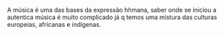 A música é uma das bases da expressão hhmana, saber onde se iniciou a autentica música é muito complicado já q temos uma mistura das culturas europeias, africanas e indígenas.